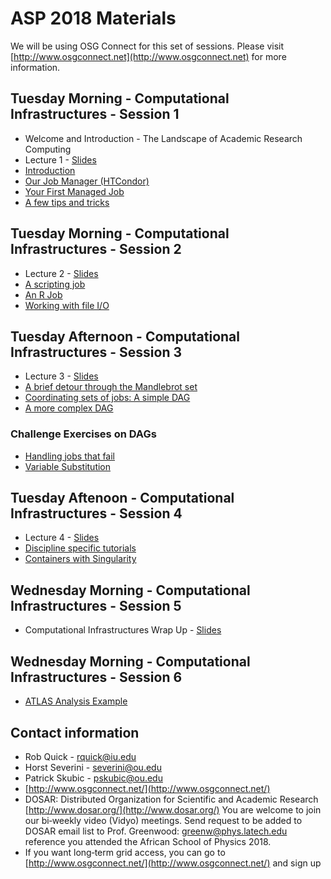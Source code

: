 # ASP 2018 Materials

We will be using OSG Connect for this set of sessions. Please visit [http://www.osgconnect.net](http://www.osgconnect.net) for more information.

## Tuesday Morning - Computational Infrastructures - Session 1

   * Welcome and Introduction - The Landscape of Academic Research Computing
   * Lecture 1 - [Slides](https://github.com/opensciencegrid/dosar/blob/master/docs/ASP2018/Lecture1-2017-DSP.pdf)
   * [Introduction](https://github.com/opensciencegrid/dosar/blob/master/docs/ASP2018/01-Introduction.md) 
   * [Our Job Manager (HTCondor)](https://github.com/opensciencegrid/dosar/blob/master/docs/ASP2018/02-OurJobManager.md)
   * [Your First Managed Job](https://github.com/opensciencegrid/dosar/blob/master/docs/ASP2018/03-FirstManagedJob.md)
   * [A few tips and tricks](https://github.com/opensciencegrid/dosar/blob/master/docs/ASP2018/04-TipsandTricks.md)
   
## Tuesday Morning - Computational Infrastructures - Session 2

   * Lecture 2 - [Slides](https://github.com/opensciencegrid/dosar/blob/master/docs/ASP2018/Lecture2-2017-DSP.pdf)
   * [A scripting job](https://github.com/opensciencegrid/dosar/blob/master/docs/ASP2018/05-ScriptingJob.md)
   * [An R Job](https://github.com/opensciencegrid/dosar/blob/master/docs/ASP2018/06-RJob.md)
   * [Working with file I/O](https://github.com/opensciencegrid/dosar/blob/master/docs/ASP2018/07-WorkingwithFiles.md)
   
## Tuesday Afternoon - Computational Infrastructures - Session 3

   * Lecture 3 - [Slides](https://github.com/opensciencegrid/dosar/blob/master/docs/ASP2018/Lecture3-2017-DSP.pdf)
   * [A brief detour through the Mandlebrot set](https://github.com/opensciencegrid/dosar/blob/master/docs/ASP2018/08-Mandlebrot.md)
   * [Coordinating sets of jobs: A simple DAG](https://github.com/opensciencegrid/dosar/blob/master/docs/ASP2018/09-SimpleDAG.md)
   * [A more complex DAG](https://github.com/opensciencegrid/dosar/blob/master/docs/ASP2018/10-ComplexDAG.md)
   
### Challenge Exercises on DAGs

   * [Handling jobs that fail](https://github.com/opensciencegrid/dosar/blob/master/docs/ASP2018/11-HandlingFailure.md)
   * [Variable Substitution](https://github.com/opensciencegrid/dosar/blob/master/docs/ASP2018/12-VariableSubstitution.md)
   
## Tuesday Aftenoon - Computational Infrastructures - Session 4

   * Lecture 4 - [Slides](https://github.com/opensciencegrid/dosar/blob/master/docs/ASP2018/Lecture4-2017-DSP.pdf)
   * [Discipline specific tutorials](https://github.com/opensciencegrid/dosar/blob/master/docs/ASP2018/13-DisciplineTutorials.md)
   * [Containers with Singularity](https://github.com/opensciencegrid/dosar/blob/master/docs/ASP2018/14-Containers.md)
   
## Wednesday Morning - Computational Infrastructures - Session 5
   * Computational Infrastructures Wrap Up - [Slides](https://github.com/opensciencegrid/dosar/blob/master/docs/ASP2018/Lecture5-2017-DSP.pdf)
   
## Wednesday Morning - Computational Infrastructures - Session 6
   * [ATLAS Analysis Example](https://github.com/opensciencegrid/dosar/blob/master/docs/ASP2018/AnalysisExample.md)
   
## Contact information

   * Rob Quick - rquick@iu.edu
   * Horst Severini - severini@ou.edu
   * Patrick Skubic - pskubic@ou.edu
   * [http://www.osgconnect.net/](http://www.osgconnect.net/)
   * DOSAR: Distributed Organization for Scientific and Academic Research [http://www.dosar.org/](http://www.dosar.org/) You are welcome to join our bi‐weekly video (Vidyo) meetings. Send request to be added to DOSAR email list to Prof. Greenwood: greenw@phys.latech.edu reference you attended the African School of Physics 2018.
   * If you want long‐term grid access, you can go to [http://www.osgconnect.net/](http://www.osgconnect.net/) and sign up


